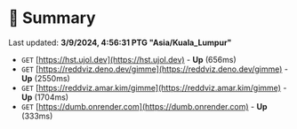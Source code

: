 # 📖 Summary
Last updated: **3/9/2024, 4:56:31 PTG "Asia/Kuala_Lumpur"**

- `GET` [https://hst.ujol.dev](https://hst.ujol.dev) - **Up** (656ms)
- `GET` [https://reddviz.deno.dev/gimme](https://reddviz.deno.dev/gimme) - **Up** (2550ms)
- `GET` [https://reddviz.amar.kim/gimme](https://reddviz.amar.kim/gimme) - **Up** (1704ms)
- `GET` [https://dumb.onrender.com](https://dumb.onrender.com) - **Up** (333ms)

